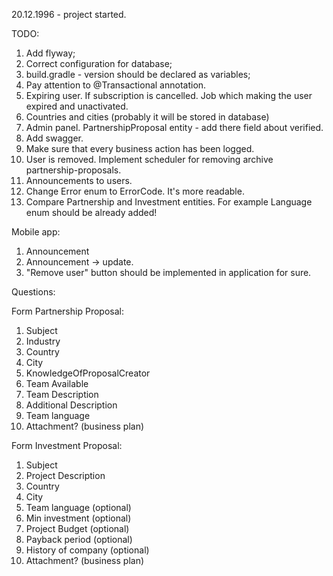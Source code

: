 20.12.1996 - project started.

TODO:

1. Add flyway;
2. Correct configuration for database;
3. build.gradle - version should be declared as variables;
4. Pay attention to @Transactional annotation.
5. Expiring user. If subscription is cancelled. Job which making the user expired and unactivated.
6. Countries and cities (probably it will be stored in database)
7. Admin panel. PartnershipProposal entity - add there field about verified.
8. Add swagger.
9. Make sure that every business action has been logged.
10. User is removed. Implement scheduler for removing archive partnership-proposals.
11. Announcements to users.
12. Change Error enum to ErrorCode. It's more readable.
13. Compare Partnership and Investment entities. For example Language enum should be already added!

Mobile app:

1. Announcement
2. Announcement -> update.
3. "Remove user" button should be implemented in application for sure.

Questions:

Form Partnership Proposal:

1. Subject
2. Industry
3. Country
4. City
5. KnowledgeOfProposalCreator
6. Team Available
7. Team Description
8. Additional Description
9. Team language
10. Attachment? (business plan)

Form Investment Proposal:

1. Subject
2. Project Description
3. Country
4. City
5. Team language (optional)
6. Min investment (optional)
7. Project Budget (optional)
8. Payback period (optional)
9. History of company (optional)
10. Attachment? (business plan)
